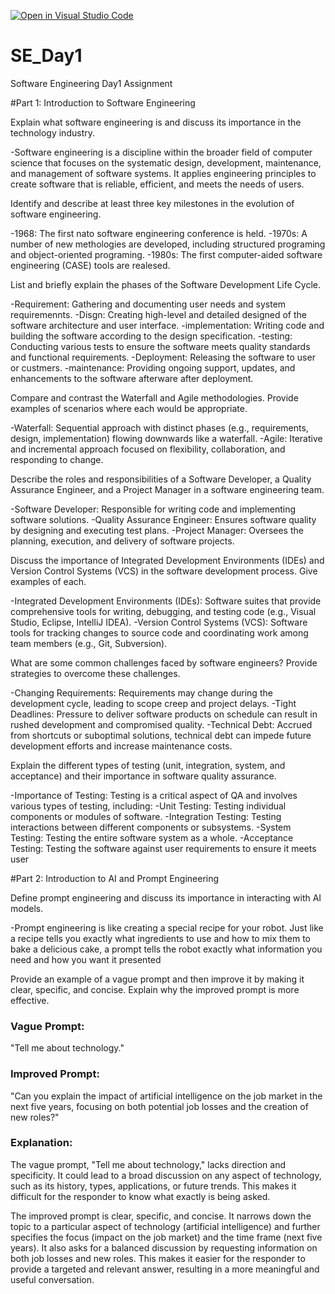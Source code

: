 [![Open in Visual Studio Code](https://classroom.github.com/assets/open-in-vscode-2e0aaae1b6195c2367325f4f02e2d04e9abb55f0b24a779b69b11b9e10269abc.svg)](https://classroom.github.com/online_ide?assignment_repo_id=15570675&assignment_repo_type=AssignmentRepo)
# SE_Day1
Software Engineering Day1 Assignment

#Part 1: Introduction to Software Engineering

Explain what software engineering is and discuss its importance in the technology industry.

-Software engineering is a discipline within the broader field of computer science that focuses on the systematic design, development, maintenance, and management of software systems. It applies engineering principles to create software that is reliable, efficient, and meets the needs of users.

Identify and describe at least three key milestones in the evolution of software engineering.

-1968: The first nato software engineering conference is held.
-1970s: A number of new methologies are developed, including structured programing and object-oriented programing.
-1980s: The first computer-aided software engineering (CASE) tools are realesed.

List and briefly explain the phases of the Software Development Life Cycle.

-Requirement: Gathering and documenting user needs and system requiremennts.
-Disgn: Creating high-level and detailed designed of the software architecture and user interface.
-implementation: Writing code and building the software according to the design specification.
-testing: Conducting various tests to ensure the software meets quality standards and functional requirements.
-Deployment: Releasing the software to user or custmers.
-maintenance: Providing ongoing support, updates, and enhancements to the software afterware after deployment.


Compare and contrast the Waterfall and Agile methodologies. Provide examples of scenarios where each would be appropriate.

-Waterfall: Sequential approach with distinct phases (e.g., requirements, design, implementation) flowing downwards like a waterfall.
-Agile: Iterative and incremental approach focused on flexibility, collaboration, and responding to change.


Describe the roles and responsibilities of a Software Developer, a Quality Assurance Engineer, and a Project Manager in a software engineering team.

-Software Developer: Responsible for writing code and implementing software solutions.
-Quality Assurance Engineer: Ensures software quality by designing and executing test plans.
-Project Manager: Oversees the planning, execution, and delivery of software projects.

Discuss the importance of Integrated Development Environments (IDEs) and Version Control Systems (VCS) in the software development process. Give examples of each.

-Integrated Development Environments (IDEs): Software suites that provide comprehensive tools for writing, debugging, and testing code (e.g., Visual Studio, Eclipse, IntelliJ IDEA).
-Version Control Systems (VCS): Software tools for tracking changes to source code and coordinating work among team members (e.g., Git, Subversion).


What are some common challenges faced by software engineers? Provide strategies to overcome these challenges.

-Changing Requirements: Requirements may change during the development cycle, leading to scope creep and project delays.
-Tight Deadlines: Pressure to deliver software products on schedule can result in rushed development and compromised quality.
 -Technical Debt: Accrued from shortcuts or suboptimal solutions, technical debt can impede future development efforts and increase maintenance costs.


Explain the different types of testing (unit, integration, system, and acceptance) and their importance in software quality assurance.

-Importance of Testing: Testing is a critical aspect of QA and involves various types of testing, including:
-Unit Testing: Testing individual components or modules of software.
-Integration Testing: Testing interactions between different components or subsystems.
-System Testing: Testing the entire software system as a whole.
-Acceptance Testing: Testing the software against user requirements to ensure it meets user 

#Part 2: Introduction to AI and Prompt Engineering


Define prompt engineering and discuss its importance in interacting with AI models.

-Prompt engineering is like creating a special recipe for your robot. Just like a recipe tells you exactly what ingredients to use and how to mix them to bake a delicious cake, a prompt tells the robot exactly what information you need and how you want it presented

Provide an example of a vague prompt and then improve it by making it clear, specific, and concise. Explain why the improved prompt is more effective.

### Vague Prompt:
"Tell me about technology."

### Improved Prompt:
"Can you explain the impact of artificial intelligence on the job market in the next five years, focusing on both potential job losses and the creation of new roles?"

### Explanation:
The vague prompt, "Tell me about technology," lacks direction and specificity. It could lead to a broad discussion on any aspect of technology, such as its history, types, applications, or future trends. This makes it difficult for the responder to know what exactly is being asked.

The improved prompt is clear, specific, and concise. It narrows down the topic to a particular aspect of technology (artificial intelligence) and further specifies the focus (impact on the job market) and the time frame (next five years). It also asks for a balanced discussion by requesting information on both job losses and new roles. This makes it easier for the responder to provide a targeted and relevant answer, resulting in a more meaningful and useful conversation.
